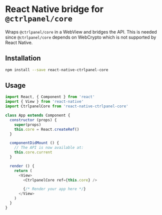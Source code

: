 # React Native bridge for `@ctrlpanel/core`

Wraps `@ctrlpanel/core` in a WebView and bridges the API. This is needed since `@ctrlpanel/core` depends on WebCrypto which is not supported by React Native.

## Installation

```sh
npm install --save react-native-ctrlpanel-core
```

## Usage

```js
import React, { Component } from 'react'
import { View } from 'react-native'
import CtrlpanelCore from 'react-native-ctrlpanel-core'

class App extends Component {
  constructor (props) {
    super(props)
    this.core = React.createRef()
  }

  componentDidMount () {
    // The API is now available at:
    this.core.current
  }

  render () {
    return (
      <View>
        <CtrlpanelCore ref={this.core} />

        {/* Render your app here */}
      </View>
    )
  }
}
```
